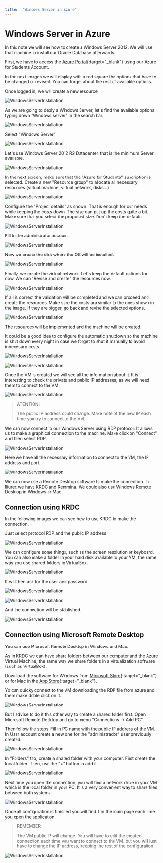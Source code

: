 ```yaml
---
title:  "Windows Server in Azure"
---
```

# Windows Server in Azure

In this note we will see how to create a Windows Server 2012. We will use that machine to install our Oracle Database afterwards.

First, we have to access the [Azure Portal](https://portal.azure.com/){:target="_blank"} using our Azure for Students Account.

In the next images we will display with a red square the options that have to be changed or revised. You can forget about the rest of available options.

Once logged in, we will create a new resource. 

![WindowsServerInstallation](assets/Windows_Server_in_Azure/01.png)

As we are going to deply a Windows Server, let's find the available options typing down "Windows server" in the search bar.

![WindowsServerInstallation](assets/Windows_Server_in_Azure/02.png)

Select "Windows Server"

![WindowsServerInstallation](assets/Windows_Server_in_Azure/03.png)

Let's use Windows Server 2012 R2 Datacenter, that is the minimum Server available.

![WindowsServerInstallation](assets/Windows_Server_in_Azure/04.png)

In the next screen, make sure that the "Azure for Students" suscription is selected. Create a new "Resource group" to allocate all necessary resources (virtual machine, virtual network, disks...)

![WindowsServerInstallation](assets/Windows_Server_in_Azure/05.png)

Configure the "Project details" as shown. That is enough for our needs while keeping the costs down. The size can put up the costs quite a bit. Make sure that you select the proposed size. Don't keep the default.

![WindowsServerInstallation](assets/Windows_Server_in_Azure/06.png)

Fill in the administrator account

![WindowsServerInstallation](assets/Windows_Server_in_Azure/07.png)

Now we create the disk where the OS will be installed.

![WindowsServerInstallation](assets/Windows_Server_in_Azure/08.png)

Finally, we create the virtual network. Let's keep the default options for now. We can "Revise and create" the resources now.

![WindowsServerInstallation](assets/Windows_Server_in_Azure/12.png)

If all is correct the validation will be completed and we can proceed and create the resources. Make sure the costs ara similar to the ones shown in the image. If they are bigger, go back and revise the selected options.

![WindowsServerInstallation](assets/Windows_Server_in_Azure/13.png)

The resources will be implemented and the machine will be created.

It could be a good idea to configure the automatic shutdown so the machine is shut down every night in case we forget to shut it manually to avoid innecesary costs.

![WindowsServerInstallation](assets/Windows_Server_in_Azure/15.png)

![WindowsServerInstallation](assets/Windows_Server_in_Azure/14.png)

Once the VM is created we will see all the information about it. It is interesting to check the private and public IP addresses, as we will need them to connect to the VM.

![WindowsServerInstallation](assets/Windows_Server_in_Azure/16.png)

> ATENTION!
> 
> The public IP address could change. Make note of the new IP each time you try to connect to the VM.

We can now connect to our Windows Server using RDP protocol. It allows us to make a graphical connection to the machine. Make click on "Connect" and then select RDP.

![WindowsServerInstallation](assets/Windows_Server_in_Azure/17.png)

Here we have all the necessary information to connect to the VM, the IP address and port.

![WindowsServerInstallation](assets/Windows_Server_in_Azure/18.png)

We can now use a Remote Desktop software to make the connection. In lliurex we have KRDC and Remmina. We could also use Windows Remote Desktop in Windows or Mac.

## Connection using KRDC

In the following images we can see how to use KRDC to make the connection.

Just select protocol RDP and the public IP address.

![WindowsServerInstallation](assets/Windows_Server_in_Azure/19.png)

We can configure some things, such as the screen resolution or keyboard. You can also make a folder in your hard disk available to your VM, the same way you use shared folders in VirtualBox.

![WindowsServerInstallation](assets/Windows_Server_in_Azure/20.png)

It will then ask for the user and password.

![WindowsServerInstallation](assets/Windows_Server_in_Azure/21.png)

![WindowsServerInstallation](assets/Windows_Server_in_Azure/22.png)

And the connection will be stablished.

![WindowsServerInstallation](assets/Windows_Server_in_Azure/18_1.png)

## Connection using Microsoft Remote Desktop

You can use Microsoft Remote Desktop in Windows and Mac.

As in KRDC we can have share folders between our computer and the Azure Virtual Machine, the same way we share folders in a virtualization software (such as VirtualBox).

Download the software for Windows from [Microsoft Store](https://apps.microsoft.com/){:target="_blank"} or for Mac in the [App Store](https://www.apple.com/es/app-store/){:target="_blank"}.

Yo can quicky connect to the VM downloading the RDP file from azure and them make doble click on it.

![WindowsServerInstallation](assets/Windows_Server_in_Azure/22-4.png)

But I advise to do it this other way to create a shared folder first. Open Microsoft Remote Desktop and go to menu "Connections -> Add PC".

Then follow the steps. Fill in PC name with the public IP address of the VM. In User account create a new one for the "administrador" user previously created.

![WindowsServerInstallation](assets/Windows_Server_in_Azure/22-5.png)

In "Folders" tab, create a shared folder with your computer. First create the local folder. Then, use the "+" button to add it.

![WindowsServerInstallation](assets/Windows_Server_in_Azure/22-2.png)

Next time you open the connection, you will find a network drive in your VM which is the local folder in your PC. It is a very convenient way to share files between both systems.

![WindowsServerInstallation](assets/Windows_Server_in_Azure/22-3.png)

Once all configuration is finished you will find it in the main page each time you open the application.

> REMEMBER
>
> The VM public IP will change. You will have to edit the created connection each time you want to connect to the VM, but you will just have to change the IP address, keeping the rest of the configuration.

![WindowsServerInstallation](assets/Windows_Server_in_Azure/22-1.png)

